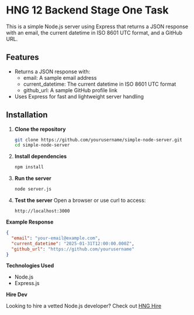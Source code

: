 # HNG 12 Backend Stage One Task

This is a simple Node.js server using Express that returns a JSON response with an email, the current datetime in ISO 8601 UTC format, and a GitHub URL.

## Features

- Returns a JSON response with:
  - email: A sample email address
  - current_datetime: The current datetime in ISO 8601 UTC format
  - github_url: A sample GitHub profile link
- Uses Express for fast and lightweight server handling

## Installation

1. **Clone the repository**

   ```sh
   git clone https://github.com/yourusername/simple-node-server.git
   cd simple-node-server
   ```

2. **Install dependencies**

   ```sh
   npm install
   ```

3. **Run the server**

   ```sh
   node server.js
   ```

4. **Test the server**
   Open a browser or use curl to access:

   `http://localhost:3000`

**Example Response**

```json
{
  "email": "your-email@example.com",
  "current_datetime": "2025-01-31T12:00:00.000Z",
  "github_url": "https://github.com/yourusername"
}
```

**Technologies Used**

- Node.js
- Express.js

**Hire Dev**

Looking to hire a vetted Node.js developer? Check out [HNG Hire](https://hng.tech/hire)
